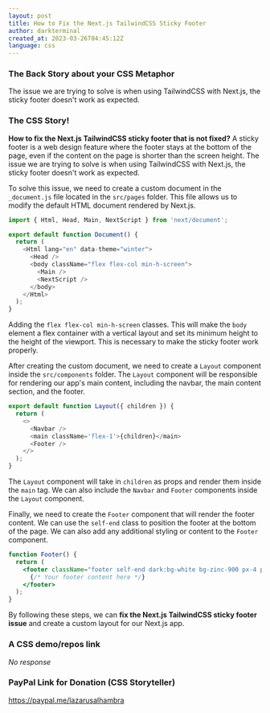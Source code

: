 ```yaml
---
layout: post
title: How to Fix the Next.js TailwindCSS Sticky Footer
author: darkterminal
created_at: 2023-03-26T04:45:12Z
language: css
---
```


### The Back Story about your CSS Metaphor

The issue we are trying to solve is when using TailwindCSS with Next.js, the sticky footer doesn't work as expected.

### The CSS Story!

**How to fix the Next.js TailwindCSS sticky footer that is not fixed?** A sticky footer is a web design feature where the footer stays at the bottom of the page, even if the content on the page is shorter than the screen height. The issue we are trying to solve is when using TailwindCSS with Next.js, the sticky footer doesn't work as expected.

To solve this issue, we need to create a custom document in the `_document.js` file located in the `src/pages` folder. This file allows us to modify the default HTML document rendered by Next.js.

```javascript
import { Html, Head, Main, NextScript } from 'next/document';

export default function Document() {
  return (
    <Html lang="en" data-theme="winter">
      <Head />
      <body className="flex flex-col min-h-screen">
        <Main />
        <NextScript />
      </body>
    </Html>
  );
}
```

Adding the `flex flex-col min-h-screen` classes. This will make the `body` element a flex container with a vertical layout and set its minimum height to the height of the viewport. This is necessary to make the sticky footer work properly.

After creating the custom document, we need to create a `Layout` component inside the `src/components` folder. The `Layout` component will be responsible for rendering our app's main content, including the navbar, the main content section, and the footer.

```javascript
export default function Layout({ children }) {
  return (
    <>
      <Navbar />
      <main className='flex-1'>{children}</main>
      <Footer />
    </>
  );
}
```

The `Layout` component will take in `children` as props and render them inside the `main` tag. We can also include the `Navbar` and `Footer` components inside the `Layout` component.

Finally, we need to create the `Footer` component that will render the footer content. We can use the `self-end` class to position the footer at the bottom of the page. We can also add any additional styling or content to the `Footer` component.

```jsx
function Footer() {
  return (
    <footer className="footer self-end dark:bg-white bg-zinc-900 px-4 py-2 border-t-2">
      {/* Your footer content here */}
    </footer>
  );
}
```

By following these steps, we can **fix the Next.js TailwindCSS sticky footer issue** and create a custom layout for our Next.js app.

### A CSS demo/repos link

_No response_

### PayPal Link for Donation (CSS Storyteller)

https://paypal.me/lazarusalhambra